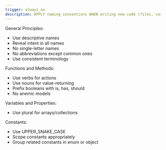 ```yaml
---
trigger: always_on
description: APPLY naming conventions WHEN writing new code (files, variables, functions...)
---
```


General Principles:
- Use descriptive names
- Reveal intent in all names
- No single-letter names
- No abbreviations except common ones
- Use consistent terminology

Functions and Methods:
- Use verbs for actions
- Use nouns for value-returning
- Prefix booleans with is, has, should
- No anemic models

Variables and Properties:
- Use plural for arrays/collections

Constants:
- Use UPPER_SNAKE_CASE
- Scope constants appropriately
- Group related constants in enum or object